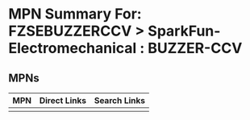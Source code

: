 



# MPN Summary For: FZSEBUZZERCCV > SparkFun-Electromechanical : BUZZER-CCV

## MPNs
  

|MPN|Direct Links|Search Links|
| :--- | :--- | :--- |
||||
